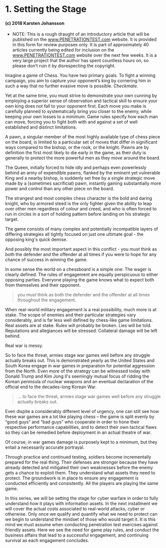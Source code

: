 # 1. Setting the Stage

#### (c) 2018 Karsten Johansson

* NOTE: This is a rough draught of an introductory article that will be published on the www.PENETRATIONTEST.com website. It is provided in this form for review purposes only. It is part of approximately 40 articles currently being edited for inclusion on the www.PENETRATIONTEST.com website over the next few weeks. It is a very large project that the author has spent countless hours on, so please don't ruin it by disrespecting the copyright.

Imagine a game of Chess. You have two primary goals. To fight a winning campaign, you aim to capture your opponent’s king by cornering him in such a way that no further evasive move is possible. *Checkmate.* 

Yet at the same time, you must strive to demonstrate your own cunning by employing a superior sense of observation and tactical skill to ensure your own king does not fall to your opponent first. Each move you make is carefully planned to systematically bring you closer to the enemy, while keeping your own losses to a minimum. Game rules specify how each man can move, forcing you to fight both with and against a set of well established and distinct limitations.

A pawn, a singular member of the most highly available type of chess piece on the board, is limited to a particular set of moves that differ in significant ways compared to the bishop, or the rook, or the knight. Pawns are by definition the first most likely to die early in the game, as their duty is generally to protect the more powerful men as they move around the board. 

The Queen, initially forced to hide idly and perhaps even powerlessly behind an army of expendible pawns, flanked by the eminent yet vulnerable King and a nearby bishop, is suddenly set free by a single strategic move made by a (sometimes sacrificial) pawn, instantly gaining substantially more power and control than any other piece on the board. 

The strangest and most complex chess character is the bold and daring knight, who by armored steed is the only fighter given the ability to leap over other men regardless of colour and creed, and who is often forced to run in circles in a sort of holding pattern before landing on his strategic target. 

The game consists of many complex and potentially incompatible layers of differing strategies all tightly focused on just one ultimate goal - the opposing king's quick demise.

And possibly the most important aspect in this conflict - you *must* think as both the defender and the offender at all times if you were to hope for any chance of success in winning the game.

In some sense the world on a chessboard is a simple one: The wager is clearly defined. The rules of engagement are equally perspicuous to either opposing parties. Everyone playing the game knows what to expect both from themselves and their opponent.

> you *must* think as both the defender and the offender at all times throughout the engagement. 

When real-world military engagement is a real possibility, much more is at stake. The scope of enemies and their particular strategies vary considerably, and is far less well defined by chess-like game limitations. Real assets are at stake. Rules will probably be broken. Lies will be told. Reputations and allegiances will be stressed. Collateral damage will be left behind. 

Real war is messy. 

So to face the threat, armies stage war games well before any struggle actually breaks out. This is demonstrated yearly as the United States and South Korea engage in war games in preparation for potential aggression from the North. Even more of the strategy can be witnessed today with Donald Trump and Kim Jong Il's seemingly mutual focus of ridding the Korean peninsula of nuclear weapons and an eventual declaration of the official end to the decades-long Korean War.

> ... to face the threat, armies stage war games well before any struggle actually breaks out.
 
Even dispite a considerably different level of urgency, one can still see how these war games are a lot like playing chess – the game is split evenly by “good guys” and “bad guys” who cooperate in order to hone their respective performance capabilities, and to detect their own tactical flaws so they can be remedied before deployment in an actual theatre of war. 

Of course, in war games damage is purposely kept to a minimum, but they entail a necessarily accurate portrayal.

Through practice and continued testing, soldiers become incrementally prepared for the real thing. Their defenses are stronger because they have already detected and mitigated their own weaknesses before the enemy gets a chance to exploit them. They understand what assets they need to protect. The groundwork is in place to ensure any engagement is conducted efficiently and consistently. All the players are playing the same game.

In this series, we will be setting the stage for cyber warfare in order to fully understand how it plays with information assets. In the next installment we will cover the actual costs associated to real-world attacks, cyber or otherwise. Only once we qualify and quantify what we need to protect can we begin to understand the mindset of those who would target it. It is this mind we must assume when conducting penetration test exercises against friendly assets. Here we see the need for game play rules, and conduct the business affairs that lead to a successful engagement, and continuing survival as each engagement concludes.
